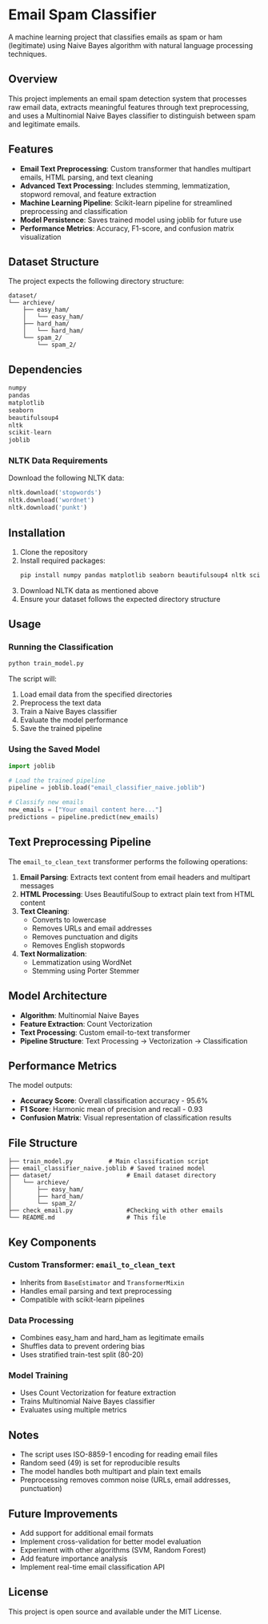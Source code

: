 # Email Spam Classifier

A machine learning project that classifies emails as spam or ham (legitimate) using Naive Bayes algorithm with natural language processing techniques.

## Overview

This project implements an email spam detection system that processes raw email data, extracts meaningful features through text preprocessing, and uses a Multinomial Naive Bayes classifier to distinguish between spam and legitimate emails.

## Features

- **Email Text Preprocessing**: Custom transformer that handles multipart emails, HTML parsing, and text cleaning
- **Advanced Text Processing**: Includes stemming, lemmatization, stopword removal, and feature extraction
- **Machine Learning Pipeline**: Scikit-learn pipeline for streamlined preprocessing and classification
- **Model Persistence**: Saves trained model using joblib for future use
- **Performance Metrics**: Accuracy, F1-score, and confusion matrix visualization

## Dataset Structure

The project expects the following directory structure:
```
dataset/
└── archieve/
    ├── easy_ham/
    │   └── easy_ham/
    ├── hard_ham/
    │   └── hard_ham/
    └── spam_2/
        └── spam_2/
```

## Dependencies

```python
numpy
pandas
matplotlib
seaborn
beautifulsoup4
nltk
scikit-learn
joblib
```

### NLTK Data Requirements
Download the following NLTK data:
```python
nltk.download('stopwords')
nltk.download('wordnet')
nltk.download('punkt')
```

## Installation

1. Clone the repository
2. Install required packages:
   ```bash
   pip install numpy pandas matplotlib seaborn beautifulsoup4 nltk scikit-learn joblib
   ```
3. Download NLTK data as mentioned above
4. Ensure your dataset follows the expected directory structure

## Usage

### Running the Classification

```python
python train_model.py
```

The script will:
1. Load email data from the specified directories
2. Preprocess the text data
3. Train a Naive Bayes classifier
4. Evaluate the model performance
5. Save the trained pipeline

### Using the Saved Model

```python
import joblib

# Load the trained pipeline
pipeline = joblib.load("email_classifier_naive.joblib")

# Classify new emails
new_emails = ["Your email content here..."]
predictions = pipeline.predict(new_emails)
```

## Text Preprocessing Pipeline

The `email_to_clean_text` transformer performs the following operations:

1. **Email Parsing**: Extracts text content from email headers and multipart messages
2. **HTML Processing**: Uses BeautifulSoup to extract plain text from HTML content
3. **Text Cleaning**:
   - Converts to lowercase
   - Removes URLs and email addresses
   - Removes punctuation and digits
   - Removes English stopwords
4. **Text Normalization**:
   - Lemmatization using WordNet
   - Stemming using Porter Stemmer

## Model Architecture

- **Algorithm**: Multinomial Naive Bayes
- **Feature Extraction**: Count Vectorization
- **Text Processing**: Custom email-to-text transformer
- **Pipeline Structure**: Text Processing → Vectorization → Classification

## Performance Metrics

The model outputs:
- **Accuracy Score**: Overall classification accuracy - 95.6%
- **F1 Score**: Harmonic mean of precision and recall - 0.93
- **Confusion Matrix**: Visual representation of classification results

## File Structure

```
├── train_model.py          # Main classification script
├── email_classifier_naive.joblib # Saved trained model
├── dataset/                     # Email dataset directory
│   └── archieve/
│       ├── easy_ham/
│       ├── hard_ham/
│       └── spam_2/
├── check_email.py               #Checking with other emails
└── README.md                    # This file
```

## Key Components

### Custom Transformer: `email_to_clean_text`
- Inherits from `BaseEstimator` and `TransformerMixin`
- Handles email parsing and text preprocessing
- Compatible with scikit-learn pipelines

### Data Processing
- Combines easy_ham and hard_ham as legitimate emails
- Shuffles data to prevent ordering bias
- Uses stratified train-test split (80-20)

### Model Training
- Uses Count Vectorization for feature extraction
- Trains Multinomial Naive Bayes classifier
- Evaluates using multiple metrics

## Notes

- The script uses ISO-8859-1 encoding for reading email files
- Random seed (49) is set for reproducible results
- The model handles both multipart and plain text emails
- Preprocessing removes common noise (URLs, email addresses, punctuation)

## Future Improvements

- Add support for additional email formats
- Implement cross-validation for better model evaluation
- Experiment with other algorithms (SVM, Random Forest)
- Add feature importance analysis
- Implement real-time email classification API

## License

This project is open source and available under the MIT License.

